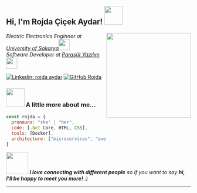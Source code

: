 <h2> Hi, I'm Rojda Çiçek Aydar! <img src="https://media.giphy.com/media/mGcNjsfWAjY5AEZNw6/giphy.gif" width="50"></h2>
<img align='right' src="https://media.giphy.com/media/ieyl9zmCjO4b4t6qoY/giphy.gif" width="230">
<p><em>Electric Electronics Enginner at <a href="http://www.sakarya.edu.tr">University of Sakarya</a><img src="https://media.giphy.com/media/fYSnHlufseco8Fh93Z/giphy.gif" width="30"></br>Software Developer at <a href="https://www.parasut.com">Paraşüt Yazılım</a><img src="https://media.giphy.com/media/WUlplcMpOCEmTGBtBW/giphy.gif" width="30"> 
</em></p>

[![Linkedin: rojda aydar](https://img.shields.io/badge/-rojdaaydar-blue?style=flat-square&logo=Linkedin&logoColor=white&link=https://www.linkedin.com/in/rojda-çiçek-aydar-93576a148/)](https://www.linkedin.com/in/rojda-çiçek-aydar-93576a148/)
[![GitHub Rojda](https://img.shields.io/github/followers/rojdaaydar?label=follow&style=social)](https://github.com/rojdaaydar)


### <img src="https://media.giphy.com/media/VgCDAzcKvsR6OM0uWg/giphy.gif" width="50"> A little more about me...  

```javascript
const rojda = {
  pronouns: "she" | "her",
  code: [.Net Core, HTML, CSS],
  tools: [Docker],
  architecture: ["microservices", "event-driven", "design system pattern"]
}
```

<img src="https://media.giphy.com/media/LnQjpWaON8nhr21vNW/giphy.gif" width="60"> <em><b>I love connecting with different people</b> so if you want to say <b>hi, I'll be happy to meet you more!</b> :)</em>

---
